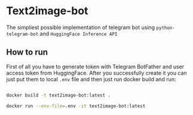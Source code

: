 # Text2image-bot
The simpliest possible implementation of telegram bot using `python-telegram-bot` and `HuggingFace Inference API`

## How to run
First of all you have to generate token with Telegram BotFather and user access token from HuggingFace.
After you successfully create it you can just put them to local `.env` file and then just run docker build and run:

```bash

docker build -t text2image-bot:latest .

docker run --env-file=.env -it text2image-bot:latest
```